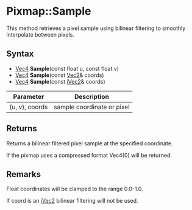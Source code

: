 # Pixmap::Sample

This method retrieves a pixel sample using bilinear filtering to smoothly interpolate between pixels.

## Syntax

- [Vec4](Vec4.md) **Sample**(const float u, const float v)
- [Vec4](Vec4.md) **Sample**(const [Vec2](Vec2.md)& coords)
- [Vec4](Vec4.md) **Sample**(const [iVec2](iVec2.md)& coords)

| Parameter | Description |
|---|---|
| (u, v), coords | sample coordinate or pixel |

## Returns 

Returns a bilinear filtered pixel sample at the specified coordinate.

If the pixmap uses a compressed format Vec4(0) will be returned.

## Remarks

Float coordinates will be clamped to the range 0.0-1.0.

If coord is an [iVec2](iVec2.md) bilinear filtering will not be used.
